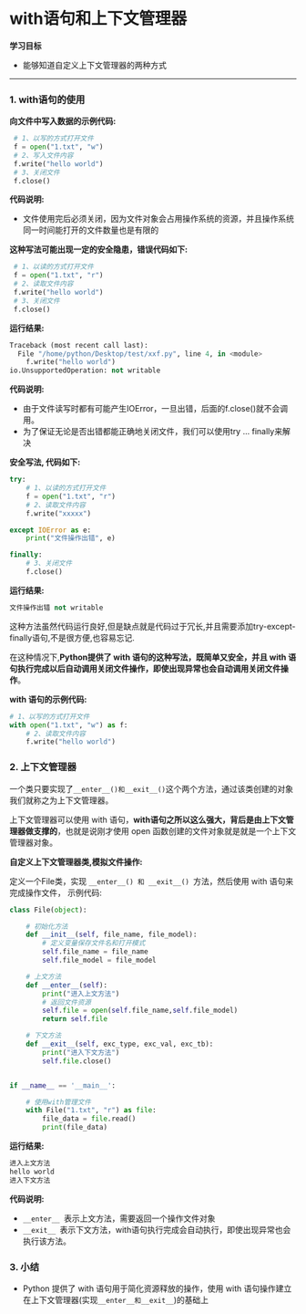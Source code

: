 # with语句和上下文管理器

**学习目标**

* 能够知道自定义上下文管理器的两种方式

---

### 1. with语句的使用

**向文件中写入数据的示例代码:**

```py
 # 1、以写的方式打开文件
 f = open("1.txt", "w")
 # 2、写入文件内容
 f.write("hello world")
 # 3、关闭文件
 f.close()
```

**代码说明:**

* 文件使用完后必须关闭，因为文件对象会占用操作系统的资源，并且操作系统同一时间能打开的文件数量也是有限的

**这种写法可能出现一定的安全隐患，错误代码如下:**

```py
 # 1、以读的方式打开文件
 f = open("1.txt", "r")
 # 2、读取文件内容
 f.write("hello world")
 # 3、关闭文件
 f.close()
```

**运行结果:**

```py
Traceback (most recent call last):
  File "/home/python/Desktop/test/xxf.py", line 4, in <module>
    f.write("hello world")
io.UnsupportedOperation: not writable
```

**代码说明:**

* 由于文件读写时都有可能产生IOError，一旦出错，后面的f.close\(\)就不会调用。
* 为了保证无论是否出错都能正确地关闭文件，我们可以使用try ... finally来解决

**安全写法, 代码如下:**

```py
try:
    # 1、以读的方式打开文件
    f = open("1.txt", "r")
    # 2、读取文件内容
    f.write("xxxxx")

except IOError as e:
    print("文件操作出错", e)

finally:
    # 3、关闭文件
    f.close()
```

**运行结果:**

```py
文件操作出错 not writable
```

这种方法虽然代码运行良好,但是缺点就是代码过于冗长,并且需要添加try-except-finally语句,不是很方便,也容易忘记.

在这种情况下,**Python提供了 with 语句的这种写法，既简单又安全，并且 with 语句执行完成以后自动调用关闭文件操作，即使出现异常也会自动调用关闭文件操作**。

**with 语句的示例代码:**

```py
# 1、以写的方式打开文件
with open("1.txt", "w") as f:
    # 2、读取文件内容
    f.write("hello world")
```

### 2. 上下文管理器

一个类只要实现了`__enter__()和__exit__()`这个两个方法，通过该类创建的对象我们就称之为上下文管理器。

上下文管理器可以使用 with 语句，**with语句之所以这么强大，背后是由上下文管理器做支撑的**，也就是说刚才使用 open 函数创建的文件对象就是就是一个上下文管理器对象。

**自定义上下文管理器类,模拟文件操作:**

定义一个File类，实现 `__enter__() 和 __exit__() `方法，然后使用 with 语句来完成操作文件， 示例代码:

```py
class File(object):

    # 初始化方法
    def __init__(self, file_name, file_model):
        # 定义变量保存文件名和打开模式
        self.file_name = file_name
        self.file_model = file_model

    # 上文方法
    def __enter__(self):
        print("进入上文方法")
        # 返回文件资源
        self.file = open(self.file_name,self.file_model)
        return self.file

    # 下文方法
    def __exit__(self, exc_type, exc_val, exc_tb):
        print("进入下文方法")
        self.file.close()


if __name__ == '__main__':

    # 使用with管理文件
    with File("1.txt", "r") as file:
        file_data = file.read()
        print(file_data)

```

**运行结果:**

```py
进入上文方法
hello world
进入下文方法
```

**代码说明:**

* `__enter__ `表示上文方法，需要返回一个操作文件对象
* `__exit__ `表示下文方法，with语句执行完成会自动执行，即使出现异常也会执行该方法。



### 3. 小结

* Python 提供了 with 语句用于简化资源释放的操作，使用 with 语句操作建立在上下文管理器(实现`__enter__和__exit__`)的基础上






